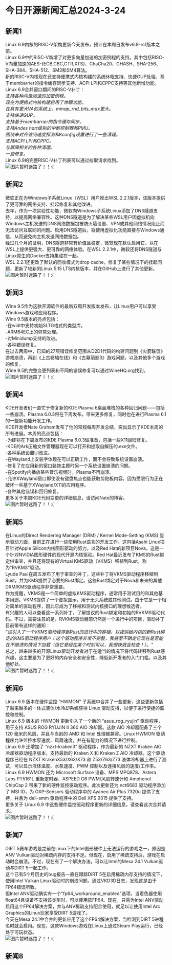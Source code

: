 # 今日开源新闻汇总2024-3-24
## 新闻1
Linux 6.9内核的RISC-V架构更新今天发布，预计在本周日发布v6.9-rc1版本之前。
<br>
Linux 6.9中的RISC-V新增了对更多向量加速的加密例程的支持。其中包括RISC-V向量加速的AES-{ECB,CBC,CTR,XTS}、ChaCha20、GHASH、SHA-256、SHA-384、SHA-512、SM3和SM4算法。
<br>
新的RISC-V内核现在还支持便携式内核构建的系统休眠支持、快速GUP处理、基于membarrier的指令缓存同步支持、ACPI LPI和CPPC支持等其他新增功能。 
<br>
Linux 6.9合并窗口期间的RISC-V补丁：
<br>
*支持各种向量加速的加密例程。*
<br>
*现在为便携式内核构建启用了休眠功能。*
<br>
*在具有更大VA的系统上，mmap_rnd_bits_max更大。*
<br>
*支持快速GUP。*
<br>
*支持基于membarrier的指令缓存同步。*
<br>
*支持Andes hart级别的中断控制器和PMU。*
<br>
*围绕未对齐访问速度探测和Kconfig设置进行了一些清理。*
<br>
*支持ACPI LPI和CPPC。*
<br>
*与屏障相关的各种清理。*
<br>
*一些修复。*
<br>
Linux 6.9的完整RISC-V补丁列表可以通过拉取请求找到。
<br>
![图片暂时迷路了！！:(](img/1.png)
## 新闻2
微软正在为Windows子系统Linux（WSL）用户推出WSL 2.2.1版本，该版本提供了更可靠的网络支持、挂起修复和其他改进。
<br>
去年，作为一项实验性功能，微软向Windows子系统Linux添加了DNS隧道支持，以提高网络兼容性。这种DNS隧道是为了解决某些WSL用户因虚拟机向Windows主机发送的DNS网络数据包被防火墙设置、VPN或其他网络情况阻止而无法访问互联网的问题。启用DNS隧道后，将使用虚拟化功能直接与Windows通信，从而避免向主机发送网络数据包。
<br>
经过几个月的证明，DNS隧道非常有价值且稳定，微软现在默认启用它，以在WSL上提供更强大、更可靠的网络体验。在WSL 2.2.1中，微软还将DNS隧道与Linux原生的Docker支持集成在一起。
<br>
WSL 2.2.1还更改了默认的回收模式为drop cache，修复了某些情况下的挂起问题，更新了较新的Linux 5.15 LTS内核版本，并在GitHub上进行了其他更新。
<br>
![图片暂时迷路了！！:(](img/2.png)
## 新闻3
Wine 9.5作为这款开源软件的最新双周开发版本发布，让Linux用户可以享受Windows游戏和应用程序。
<br>
Wine 9.5版本的亮点包括：
<br>
-在widl中支持初始SLTG格式的类型库。
<br>
-ARM64EC上的异常处理。
<br>
-对Minidump支持的改进。
<br>
-各种错误修复。
<br>
在过去两周中，已知的27项错误修复范围从D2D1代码的构建问题到《火箭联盟》游戏崩溃，再到《上古卷轴在线》和《古墓丽影3》游戏问题，以及其他多个游戏的修复。
<br>
Wine 9.5的完整变更列表和不同的错误修复可以通过WineHQ.org找到。
<br>
![图片暂时迷路了！！:(](img/3.png)
## 新闻4
KDE开发者们一直忙于修复新的KDE Plasma 6桌面堆栈的各种回归问题——包括一些崩溃。Plasma 6.0.3将在下周发布，带来更多修复，同时也在进行Plasma 6.1的一些新功能开发工作。
<br>
KDE开发者Nate Graham发布了他的常规每周开发总结，突出显示了KDE本周的所有进展。本周的亮点包括：
<br>
-为即将在下周发布的KDE Plasma 6.0.3做准备，包括一些X11回归修复。
<br>
-KDE的Ark压缩文件管理器现在可以打开和提取自解压的.exe文件。
<br>
-各种系统设置UI改进。
<br>
-在Wayland上安装字体现在可以正确工作，而不会导致系统设置崩溃。
<br>
-修复了在应用新的窗口装饰主题时另一个系统设置崩溃的问题。
<br>
-在Spotify内播放某些音乐视频时，Plasma不再崩溃。
<br>
-允许XWayland窗口即使没有键盘焦点也能获取剪贴板内容，因为受限行为正在破坏一些基于XWayland/X11的应用程序。
<br>
-各种其他错误和回归修复。
<br>
更多关于本周KDE代码变更的详细信息，请访问Nate的博客。
<br>
![图片暂时迷路了！！:(](img/4.png)
## 新闻5
在Linux的Direct Rendering Manager (DRM) / Kernel Mode-Setting (KMS) 显示驱动方面，目前正在进行一些使用Rust语言的开发工作。这包括Asahi Linux项目针对Apple Silicon内核图形驱动的努力，以及Red Hat的新项目Nova，这是一个针对NVIDIA图形硬件的现代开源内核驱动。Red Hat最近发布了KMS的Rust绑定供审查，并且还将现有的Virtual KMS驱动（VKMS）移植到Rust，称为"RVKMS"驱动。
<br>
Lyude Paul在周五发布了用于审查的补丁，这些补丁将VKMS驱动程序移植到Rust，并为KMS提供了必要的Rust绑定。这些Rust绑定对于Nova和未来的其他DRM/KMS驱动程序非常重要。
<br>
作为提醒，VKMS是一个简单的虚拟KMS驱动程序，通常用于测试目的和其他基本用途。VKMS提供了一个虚拟显示，用于无头系统或其他测试。由于它是一个相对简单的驱动程序，因此它成为了移植和测试内核接口的理想候选者。
<br>
有兴趣的人可以查看这一系列补丁，了解提议的Rust绑定和初始的RVKMS驱动代码。不过，需要注意的是，RVKMS驱动目前仍然是一个进行中的项目，驱动补丁目前带有这样的通知：
<br>
*"这引入了一个VKMS驱动程序到Rust的进行中的移植，以提供给内核的新Rust绑定的KMS驱动程序用户！这个驱动程序非常不完整，我甚至不确定它现在是否能在不崩溃的情况下加载（但它曾经在某个时刻可以，我很快就会检查！）。"*
<br>
总之，越来越多的开源Linux驱动开发者对于在适当的情况下将代码转移到Rust感兴趣，这主要是为了更好的内存安全和安全性，降低新开发者的入门门槛，以及其他好处。
<br>
![图片暂时迷路了！！:(](img/5.png)
## 新闻6
Linux 6.9 版本在硬件监控 “HWMON” 子系统中合并了一些更新，这些更新包括了越来越多的一体式液体/水冷却系统获得 Linux 驱动支持，以便于进行便捷的监控和控制。
<br>
Linux 6.9 版本的 HWMON 更新引入了一个新的 “asus_rog_ryujin” 驱动程序，用于支持 ASUS ROG RYUJIN II 360 AIO 冷却器。这款 AIO 冷却器配备了三个 120 毫米的风扇，并且与当前的 AMD 和 Intel 处理器兼容。Linux HWMON 驱动程序允许监控水泵速度、风扇速度，并在有能力的情况下进行控制。
<br>
Linux 6.9 还增加了 “nzxt-kraken3” 驱动程序，作为最新的 NZXT Kraken AIO 冷却器驱动程序版本，支持最新的 Kraken X 和 Kraken Z AIO 冷却器。这个驱动程序已经在 NZXT KrakenX53/X63/X73 和 Z53/Z63/Z73 液体冷却器上进行了测试，可以显示液体温度、水泵速度、PWM 控制以及连接风扇的速度/工作率。
<br>
Linux 6.9 HWMON 还为 Microsoft Surface 设备、MPS MPQ878、Astera Labs PT5161L 重新定时器、ASPEED G6 PWM/风扇转速计和 Amphenol ChipCap 2 带来了新的硬件监控驱动程序。此次更新还为 nct6683 驱动程序添加了 MSI ID，为 OXP-Sensors 驱动程序中的 Ayaneo Air Plus 7320u 提供了支持，并且为 dell-smm 驱动程序中的 Dell XPS 9315 提供了支持。
<br>
更多关于 Linux 6.9 中这些硬件监控驱动程序更新的详细信息，请查看此次合并请求。
<br>
![图片暂时迷路了！！:(](img/6.png)
## 新闻7
DIRT 5赛车游戏是之前在Linux下的Intel图形硬件上无法运行的游戏之一，原因是ANV Vulkan驱动对稀疏内存的支持不足。但现在，启用了稀疏支持后，游戏在启动时会崩溃。不过，现在有了一个解决办法，可以让Intel的Mesa 24.1 Vulkan驱动与DIRT 5一起工作。
<br>
这个已有5个月历史的bug报告一直在跟踪DIRT 5在启用稀疏内存支持的情况下，使用Intel Vulkan Linux驱动时的崩溃问题。通过VKD3D日志，发现这是由于FP64错误所致。
<br>
但Intel ANV驱动确实有一个"fp64_workaround_enabled"选项，当着色器使用float64且设备不支持该类型时，可以使用软FP64。现在，只需为Intel ANV驱动启用这个FP64解决方案，并与ANV稀疏支持配合使用，就足以让使用Intel Arc Graphics的Linux玩家享受DIRT 5游戏了。
<br>
今天在Mesa 24.1中合并的更新应用了这个FP64解决方案，当检测到DIRT 5进程名时就会启用。现在，这款Windows游戏在Linux上通过Steam Play运行，已经处于可玩状态。
<br>
![图片暂时迷路了！！:(](img/7.png)
## 新闻8
